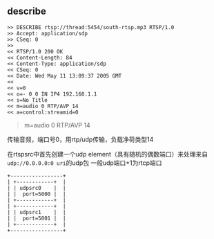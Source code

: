 ## describe

    >> DESCRIBE rtsp://thread:5454/south-rtsp.mp3 RTSP/1.0
    >> Accept: application/sdp
    >> CSeq: 0
    >>
    << RTSP/1.0 200 OK
    << Content-Length: 84
    << Content-Type: application/sdp
    << CSeq: 0
    << Date: Wed May 11 13:09:37 2005 GMT
    <<
    << v=0
    << o=- 0 0 IN IP4 192.168.1.1
    << s=No Title
    << m=audio 0 RTP/AVP 14
    << a=control:streamid=0

> m=audio 0 RTP/AVP 14  

 传输音频，端口号0，用rtp/udp传输，负载净荷类型14

在rtspsrc中首先创建一个udp element（具有随机的偶数端口）来处理来自`udp://0.0.0.0:0 uri`的udp包
一般udp端口+1为rtcp端口

    +-----------------+
    | +------------+  |
    | | udpsrc0    |  |
    | |  port=5000 |  |
    | +------------+  |
    | +------------+  |
    | | udpsrc1    |  |
    | |  port=5001 |  |
    | +------------+  |
    +-----------------+
